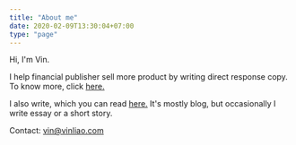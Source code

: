 ```yaml
---
title: "About me"
date: 2020-02-09T13:30:04+07:00
type: "page"
---
```


Hi, I'm Vin. 

I help financial publisher sell more product by writing direct response copy. To know more, click [here.](/copywriting)

I also write, which you can read [here.](/posts) It's mostly blog, but occasionally I write essay or a short story.

Contact: vin@vinliao.com